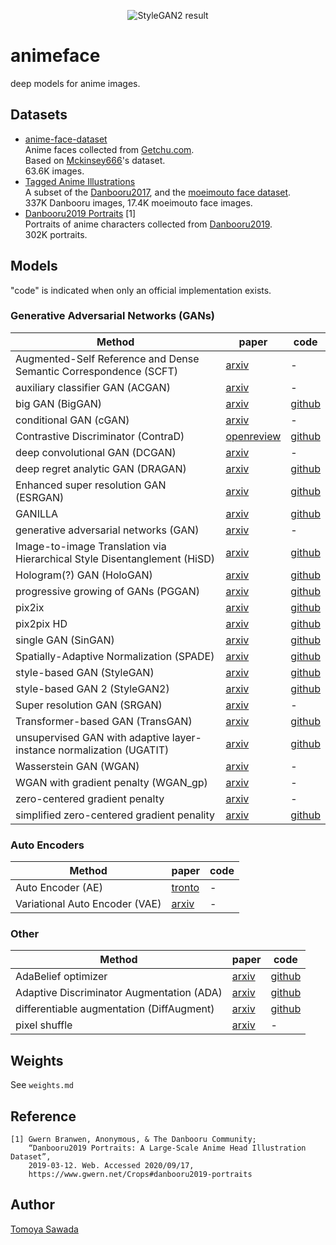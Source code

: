 
<p align="center">
    <img alt="StyleGAN2 result" src="https://raw.githubusercontent.com/STomoya/animeface/master/implementations/StyleGAN2/result/118000.png">
</p>

# animeface

deep models for anime images.

## Datasets

- [anime-face-dataset](https://www.kaggle.com/splcher/animefacedataset)  
    Anime faces collected from [Getchu.com](http://www.getchu.com/).  
    Based on [Mckinsey666](https://github.com/Mckinsey666/Anime-Face-Dataset)'s dataset.  
    63.6K images.
- [Tagged Anime Illustrations](https://www.kaggle.com/mylesoneill/tagged-anime-illustrations)  
    A subset of the [Danbooru2017](https://www.gwern.net/Danbooru2017), and the [moeimouto face dataset](http://www.nurs.or.jp/~nagadomi/animeface-character-dataset/).  
    337K Danbooru images, 17.4K moeimouto face images.
- [Danbooru2019 Portraits](https://www.gwern.net/Crops#danbooru2019-portraits) [1]  
    Portraits of anime characters collected from [Danbooru2019](https://www.gwern.net/Danbooru2019).  
    302K portraits.

## Models

"code" is indicated when only an official implementation exists.

### Generative Adversarial Networks (GANs)

|Method|paper|code|
|------|-----|----|
|Augmented-Self Reference and Dense Semantic Correspondence (SCFT)|[arxiv](https://arxiv.org/abs/2005.05207)|-|
|auxiliary classifier GAN (ACGAN)|[arxiv](https://arxiv.org/abs/1610.09585)|-|
|big GAN (BigGAN)|[arxiv](https://arxiv.org/abs/1809.11096)|[github](https://github.com/ajbrock/BigGAN-PyTorch)|
|conditional GAN (cGAN)|[arxiv](https://arxiv.org/abs/1411.1784)|-|
|Contrastive Discriminator (ContraD)|[openreview](https://openreview.net/forum?id=eo6U4CAwVmg)|[github](https://github.com/jh-jeong/ContraD)
|deep convolutional GAN (DCGAN)|[arxiv](https://arxiv.org/abs/1511.06434)|-|
|deep regret analytic GAN (DRAGAN)|[arxiv](https://arxiv.org/abs/1705.07215)|[github](https://github.com/kodalinaveen3/DRAGAN)|
|Enhanced super resolution GAN (ESRGAN)|[arxiv](https://arxiv.org/abs/1809.00219)|[github](https://github.com/xinntao/ESRGAN)|
|GANILLA|[arxiv](https://arxiv.org/abs/2002.05638)|[github](https://github.com/giddyyupp/ganilla)|
|generative adversarial networks (GAN)|[arxiv](https://arxiv.org/abs/1406.2661)|-|
|Image-to-image Translation via Hierarchical Style Disentanglement (HiSD)|[arxiv](https://arxiv.org/abs/2103.01456)|[github](https://github.com/imlixinyang/HiSD)|
|Hologram(?) GAN (HoloGAN)|[arxiv](https://arxiv.org/abs/1904.01326)|[github](https://github.com/thunguyenphuoc/HoloGAN)
|progressive growing of GANs (PGGAN)|[arxiv](https://arxiv.org/abs/1710.10196)|[github](https://github.com/tkarras/progressive_growing_of_gans)|
|pix2ix|[arxiv](https://arxiv.org/abs/1703.10593)|[github](https://github.com/junyanz/pytorch-CycleGAN-and-pix2pix)|
|pix2pix HD|[arxiv](https://arxiv.org/abs/1711.11585)|[github](https://github.com/NVIDIA/pix2pixHD)|
|single GAN (SinGAN)|[arxiv](https://arxiv.org/abs/1905.01164)|[github](https://github.com/tamarott/SinGAN)|
|Spatially-Adaptive Normalization (SPADE)|[arxiv](https://arxiv.org/abs/1903.07291)|[github](https://github.com/NVlabs/SPADE)|
|style-based GAN (StyleGAN)|[arxiv](https://arxiv.org/abs/1812.04948)|[github](https://github.com/NVlabs/stylegan)|
|style-based GAN 2 (StyleGAN2)|[arxiv](https://arxiv.org/abs/1912.04958)|[github](https://github.com/NVlabs/stylegan2)|
|Super resolution GAN (SRGAN)|[arxiv](https://arxiv.org/abs/1609.04802)|-|
|Transformer-based GAN (TransGAN)|[arxiv](https://arxiv.org/abs/2102.07074)|[github](https://github.com/VITA-Group/TransGAN)|
|unsupervised GAN with adaptive layer-instance normalization (UGATIT)|[arxiv](https://arxiv.org/abs/1907.10830)|[github](https://github.com/taki0112/UGATIT)|
|Wasserstein GAN (WGAN)|[arxiv](https://arxiv.org/abs/1701.07875)|-|
|WGAN with gradient penalty (WGAN_gp)|[arxiv](https://arxiv.org/abs/1704.00028)|-|
|zero-centered gradient penalty|[arxiv](https://arxiv.org/abs/1705.09367)|-|
|simplified zero-centered gradient penality|[arxiv](https://arxiv.org/abs/1801.04406)|[github](https://github.com/LMescheder/GAN_stability)|

### Auto Encoders

|Method|paper|code|
|------|-----|----|
|Auto Encoder (AE)|[tronto](https://www.cs.toronto.edu/~hinton/science.pdf)|-|
|Variational Auto Encoder (VAE)|[arxiv](https://arxiv.org/abs/1312.6114)|-|

### Other

|Method|paper|code|
|------|-----|----|
|AdaBelief optimizer|[arxiv](https://arxiv.org/abs/2010.07468)|[github](https://github.com/juntang-zhuang/Adabelief-Optimizer)|
|Adaptive Discriminator Augmentation (ADA)|[arxiv](https://arxiv.org/abs/2006.06676)|[github](https://github.com/NVlabs/stylegan2-ada)|
|differentiable augmentation (DiffAugment)|[arxiv](https://arxiv.org/abs/2006.10738)|[github](https://github.com/mit-han-lab/data-efficient-gans)|
|pixel shuffle|[arxiv](https://arxiv.org/abs/1609.05158)|-|

## Weights

See `weights.md`

## Reference

```
[1] Gwern Branwen, Anonymous, & The Danbooru Community;
    “Danbooru2019 Portraits: A Large-Scale Anime Head Illustration Dataset”,
    2019-03-12. Web. Accessed 2020/09/17,
    https://www.gwern.net/Crops#danbooru2019-portraits
```

## Author

[Tomoya Sawada](https://github.com/STomoya)

